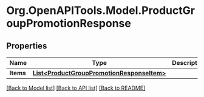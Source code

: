 # Org.OpenAPITools.Model.ProductGroupPromotionResponse

## Properties

Name | Type | Description | Notes
------------ | ------------- | ------------- | -------------
**Items** | [**List&lt;ProductGroupPromotionResponseItem&gt;**](ProductGroupPromotionResponseItem.md) |  | [optional] 

[[Back to Model list]](../README.md#documentation-for-models) [[Back to API list]](../README.md#documentation-for-api-endpoints) [[Back to README]](../README.md)

